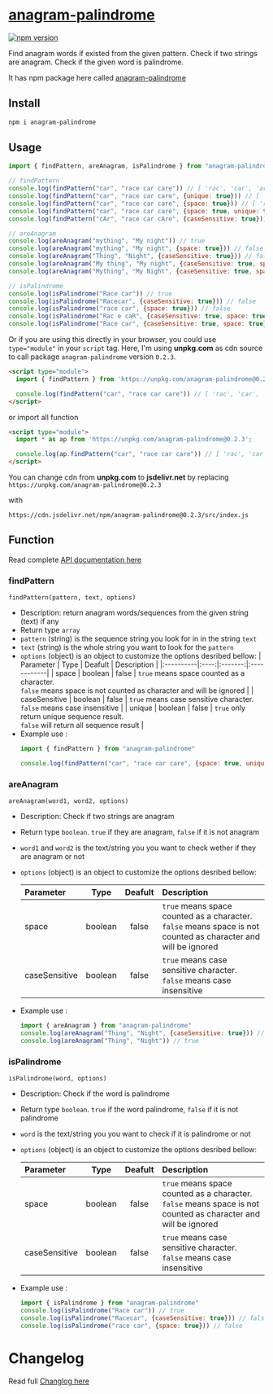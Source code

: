 # [anagram-palindrome](https://fajarbc.github.io/anagram-palindrome)

[![npm version](https://badge.fury.io/js/anagram-palindrome.svg)](https://badge.fury.io/js/anagram-palindrome)

Find anagram words if existed from the given pattern. Check if two strings are anagram. Check if the given word is palindrome.

It has npm package here called [anagram-palindrome](https://www.npmjs.com/package/anagram-palindrome)

## Install
```sh
npm i anagram-palindrome
```

## Usage
```javascript
import { findPattern, areAnagram, isPalindrome } from "anagram-palindrome"

// findPattern
console.log(findPattern("car", "race car care")) // [ 'rac', 'car', 'arc', 'rca', 'car' ]
console.log(findPattern("car", "race car care", {unique: true})) // [ 'rac', 'car', 'arc', 'rca' ]
console.log(findPattern("car", "race car care", {space: true})) // [ 'rac', 'car', 'car' ]
console.log(findPattern("car", "race car care", {space: true, unique: true})) // [ 'rac', 'car' ]
console.log(findPattern("cAr", "race car cAre", {caseSensitive: true})) // [ 'rcA', 'cAr' ]

// areAnagram
console.log(areAnagram("mything", "My night")) // true
console.log(areAnagram("mything", "My night", {space: true})) // false
console.log(areAnagram("Thing", "Night", {caseSensitive: true})) // false
console.log(areAnagram("My thing", "My night", {caseSensitive: true, space: true})) // true
console.log(areAnagram("Mything", "My Night", {caseSensitive: true, space: true})) // false

// isPalindrome
console.log(isPalindrome("Race car")) // true
console.log(isPalindrome("Racecar", {caseSensitive: true})) // false
console.log(isPalindrome("race car", {space: true})) // false
console.log(isPalindrome("Rac e caR", {caseSensitive: true, space: true})) // true
console.log(isPalindrome("Race car", {caseSensitive: true, space: true})) // false
```
Or if you are using this directly in your browser, you could use `type="module"` in your `script` tag. Here, I'm using **unpkg.com** as cdn source to call package `anagram-palindrome` version `0.2.3`.

```html
<script type="module">
  import { findPattern } from 'https://unpkg.com/anagram-palindrome@0.2.3';

  console.log(findPattern("car", "race car care")) // [ 'rac', 'car', 'arc', 'rca', 'car' ]
</script>
```
or import all function
```html
<script type="module">
  import * as ap from 'https://unpkg.com/anagram-palindrome@0.2.3';

  console.log(ap.findPattern("car", "race car care")) // [ 'rac', 'car', 'arc', 'rca', 'car' ]
</script>
```
You can change cdn from **unpkg.com** to **jsdelivr.net** by replacing 
`https://unpkg.com/anagram-palindrome@0.2.3`

with

`https://cdn.jsdelivr.net/npm/anagram-palindrome@0.2.3/src/index.js`

## Function
Read complete [API documentation here](https://fajarbc.github.io/anagram-palindrome/out/index.html)

### findPattern
```findPattern(pattern, text, options)```
- Description: return anagram words/sequences from the given string (text) if any
- Return type `array`
- `pattern` (string) is the sequence string you look for in in the string `text`
- `text` (string) is the whole string you want to look for the `pattern`
- `options` (object) is an object to customize the options desribed bellow:
  | Parameter | Type | Deafult | Description |
  |:----------|:----:|:-------:|:------------|
  | space | boolean | false | `true` means space counted as a character.<br> `false` means space is not counted as character and will be ignored |
  | caseSensitive | boolean | false | `true` means case sensitive character.<br> `false` means case insensitive |
  | unique | boolean | false | `true` only return unique sequence result.<br> `false` will return all sequence result |
- Example use :
    ```javascript
    import { findPattern } from "anagram-palindrome"

    console.log(findPattern("car", "race car care", {space: true, unique: true})) // [ 'rac', 'car' ]
    ```

### areAnagram
```areAnagram(word1, word2, options)```
- Description: Check if two strings are anagram
- Return type `boolean`. `true` if they are anagram, `false` if it is not anagram
- `word1` and `word2` is the text/string you you want to check wether if they are anagram or not
- `options` (object) is an object to customize the options desribed bellow:

  | Parameter | Type | Deafult | Description |
  |:----------|:----:|:-------:|:------------|
  | space | boolean | false | `true` means space counted as a character.<br> `false` means space is not counted as character and will be ignored |
  | caseSensitive | boolean | false | `true` means case sensitive character.<br> `false` means case insensitive |
- Example use :
    ```javascript
    import { areAnagram } from "anagram-palindrome"
    console.log(areAnagram("Thing", "Night", {caseSensitive: true})) // false
    console.log(areAnagram("Thing", "Night")) // true
    ```

### isPalindrome
```isPalindrome(word, options)```
- Description: Check if the word is palindrome
- Return type `boolean`. `true` if the word palindrome, `false` if it is not palindrome
- `word` is the text/string you you want to check if it is palindrome or not
- `options` (object) is an object to customize the options desribed bellow:

  | Parameter | Type | Deafult | Description |
  |:----------|:----:|:-------:|:------------|
  | space | boolean | false | `true` means space counted as a character.<br> `false` means space is not counted as character and will be ignored |
  | caseSensitive | boolean | false | `true` means case sensitive character.<br> `false` means case insensitive |
- Example use :
    ```javascript
    import { isPalindrome } from "anagram-palindrome"
    console.log(isPalindrome("Race car")) // true
    console.log(isPalindrome("Racecar", {caseSensitive: true})) // false
    console.log(isPalindrome("race car", {space: true})) // false
    ```
# Changelog
Read full [Changlog here](https://fajarbc.github.io/anagram-palindrome/CHANGELOG.html)
